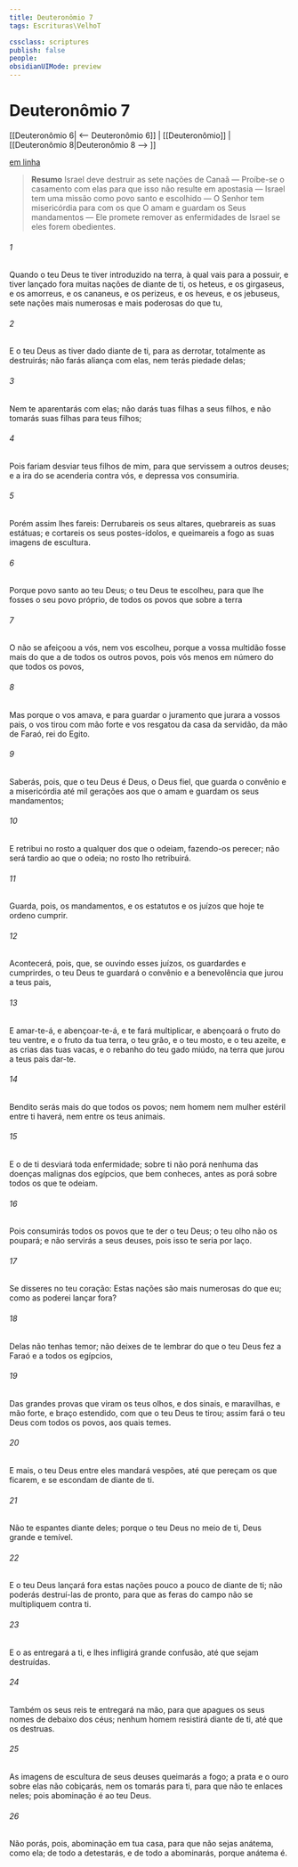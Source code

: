 ```yaml
---
title: Deuteronômio 7
tags: Escrituras\VelhoT

cssclass: scriptures
publish: false
people:
obsidianUIMode: preview
---
```


# Deuteronômio 7
[[Deuteronômio 6| <-- Deuteronômio 6]] | [[Deuteronômio]] | [[Deuteronômio 8|Deuteronômio 8 --> ]]

[em linha](https://churchofjesuschrist.org/study/scriptures/ot/deut/7?lang=por)

> __Resumo__
Israel deve destruir as sete nações de Canaã — Proíbe-se o casamento com elas para que isso não resulte em apostasia — Israel tem uma missão como povo santo e escolhido — O Senhor tem misericórdia para com os que O amam e guardam os Seus mandamentos — Ele promete remover as enfermidades de Israel se eles forem obedientes.

###### 1 
Quando o  teu Deus te tiver introduzido na terra, à qual vais para a possuir, e tiver lançado fora muitas nações de diante de ti, os heteus, e os girgaseus, e os amorreus, e os cananeus, e os perizeus, e os heveus, e os jebuseus, sete nações mais numerosas e mais poderosas do que tu,

###### 2 
E o  teu Deus as tiver dado diante de ti, para as derrotar, totalmente as destruirás; não farás aliança com elas, nem terás piedade delas;

###### 3 
Nem te aparentarás com elas; não darás tuas filhas a seus filhos, e não tomarás suas filhas para teus filhos;

###### 4 
Pois fariam desviar teus filhos de mim, para que servissem a outros deuses; e a ira do  se acenderia contra vós, e depressa vos consumiria.

###### 5 
Porém assim lhes fareis: Derrubareis os seus altares, quebrareis as suas estátuas; e cortareis os seus postes-ídolos, e queimareis a fogo as suas imagens de escultura.

###### 6 
Porque povo santo  ao  teu Deus; o  teu Deus te escolheu, para que lhe fosses o seu povo próprio, de todos os povos que sobre a terra 

###### 7 
O  não se afeiçoou a vós, nem vos escolheu, porque a vossa multidão fosse mais do que a de todos os outros povos, pois vós  menos em número do que todos os povos,

###### 8 
Mas porque o  vos amava, e para guardar o juramento que jurara a vossos pais, o  vos tirou com mão forte e vos resgatou da casa da servidão, da mão de Faraó, rei do Egito.

###### 9 
Saberás, pois, que o  teu Deus é Deus, o Deus fiel, que guarda o convênio e a misericórdia até mil gerações aos que o amam e guardam os seus mandamentos;

###### 10 
E retribui no rosto a qualquer dos que o odeiam, fazendo-os perecer; não será tardio ao que o odeia; no rosto lho retribuirá.

###### 11 
Guarda, pois, os mandamentos, e os estatutos e os juízos que hoje te ordeno cumprir.

###### 12 
Acontecerá, pois, que, se ouvindo esses juízos, os guardardes e cumprirdes, o  teu Deus te guardará o convênio e a benevolência que jurou a teus pais,

###### 13 
E amar-te-á, e abençoar-te-á, e te fará multiplicar, e abençoará o fruto do teu ventre, e o fruto da tua terra, o teu grão, e o teu mosto, e o teu azeite, e as crias das tuas vacas, e o rebanho do teu gado miúdo, na terra que jurou a teus pais dar-te.

###### 14 
Bendito serás mais do que todos os povos; nem homem nem mulher estéril entre ti haverá, nem entre os teus animais.

###### 15 
E o  de ti desviará toda enfermidade; sobre ti não porá nenhuma das doenças malignas dos egípcios, que bem conheces, antes as porá sobre todos os que te odeiam.

###### 16 
Pois consumirás todos os povos que te der o  teu Deus; o teu olho não os poupará; e não servirás a seus deuses, pois isso te seria por laço.

###### 17 
Se disseres no teu coração: Estas nações são mais numerosas do que eu; como as poderei lançar fora?

###### 18 
Delas não tenhas temor; não deixes de te lembrar do que o  teu Deus fez a Faraó e a todos os egípcios,

###### 19 
Das grandes provas que viram os teus olhos, e dos sinais, e maravilhas, e mão forte, e braço estendido, com que o  teu Deus te tirou; assim fará o  teu Deus com todos os povos, aos quais temes.

###### 20 
E mais, o  teu Deus entre eles mandará vespões, até que pereçam os que ficarem, e se escondam de diante de ti.

###### 21 
Não te espantes diante deles; porque o  teu Deus  no meio de ti, Deus grande e temível.

###### 22 
E o  teu Deus lançará fora estas nações pouco a pouco de diante de ti; não poderás destruí-las  de pronto, para que as feras do campo não se multipliquem contra ti.

###### 23 
E o  as entregará a ti, e lhes infligirá grande confusão, até que sejam destruídas.

###### 24 
Também os seus reis te entregará na mão, para que apagues os seus nomes de debaixo dos céus; nenhum homem resistirá diante de ti, até que os destruas.

###### 25 
As imagens de escultura de seus deuses queimarás a fogo; a prata e o ouro  sobre elas não cobiçarás, nem os tomarás para ti, para que não te enlaces neles; pois abominação é ao  teu Deus.

###### 26 
Não porás, pois, abominação em tua casa, para que não sejas anátema,  como ela; de todo a detestarás, e de todo a abominarás, porque anátema é.

